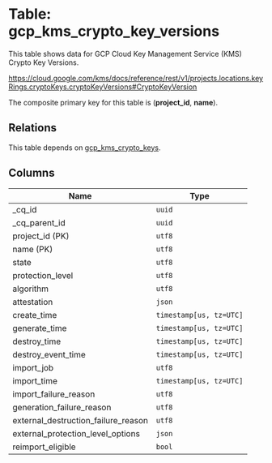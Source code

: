 # Table: gcp_kms_crypto_key_versions

This table shows data for GCP Cloud Key Management Service (KMS) Crypto Key Versions.

https://cloud.google.com/kms/docs/reference/rest/v1/projects.locations.keyRings.cryptoKeys.cryptoKeyVersions#CryptoKeyVersion

The composite primary key for this table is (**project_id**, **name**).

## Relations

This table depends on [gcp_kms_crypto_keys](gcp_kms_crypto_keys.md).

## Columns

| Name          | Type          |
| ------------- | ------------- |
|_cq_id|`uuid`|
|_cq_parent_id|`uuid`|
|project_id (PK)|`utf8`|
|name (PK)|`utf8`|
|state|`utf8`|
|protection_level|`utf8`|
|algorithm|`utf8`|
|attestation|`json`|
|create_time|`timestamp[us, tz=UTC]`|
|generate_time|`timestamp[us, tz=UTC]`|
|destroy_time|`timestamp[us, tz=UTC]`|
|destroy_event_time|`timestamp[us, tz=UTC]`|
|import_job|`utf8`|
|import_time|`timestamp[us, tz=UTC]`|
|import_failure_reason|`utf8`|
|generation_failure_reason|`utf8`|
|external_destruction_failure_reason|`utf8`|
|external_protection_level_options|`json`|
|reimport_eligible|`bool`|